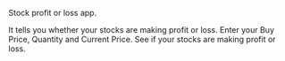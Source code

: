 Stock profit or loss app.

It tells you whether your stocks are making profit or loss. 
Enter your Buy Price, Quantity and Current Price. See if your stocks are making profit or loss.

